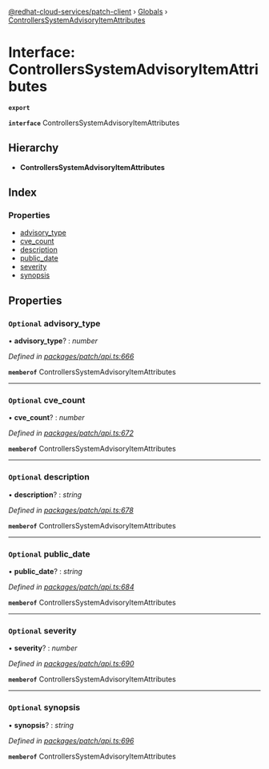 [@redhat-cloud-services/patch-client](../README.md) › [Globals](../globals.md) › [ControllersSystemAdvisoryItemAttributes](controllerssystemadvisoryitemattributes.md)

# Interface: ControllersSystemAdvisoryItemAttributes

**`export`** 

**`interface`** ControllersSystemAdvisoryItemAttributes

## Hierarchy

* **ControllersSystemAdvisoryItemAttributes**

## Index

### Properties

* [advisory_type](controllerssystemadvisoryitemattributes.md#optional-advisory_type)
* [cve_count](controllerssystemadvisoryitemattributes.md#optional-cve_count)
* [description](controllerssystemadvisoryitemattributes.md#optional-description)
* [public_date](controllerssystemadvisoryitemattributes.md#optional-public_date)
* [severity](controllerssystemadvisoryitemattributes.md#optional-severity)
* [synopsis](controllerssystemadvisoryitemattributes.md#optional-synopsis)

## Properties

### `Optional` advisory_type

• **advisory_type**? : *number*

*Defined in [packages/patch/api.ts:666](https://github.com/RedHatInsights/javascript-clients/blob/2f395d4/packages/patch/api.ts#L666)*

**`memberof`** ControllersSystemAdvisoryItemAttributes

___

### `Optional` cve_count

• **cve_count**? : *number*

*Defined in [packages/patch/api.ts:672](https://github.com/RedHatInsights/javascript-clients/blob/2f395d4/packages/patch/api.ts#L672)*

**`memberof`** ControllersSystemAdvisoryItemAttributes

___

### `Optional` description

• **description**? : *string*

*Defined in [packages/patch/api.ts:678](https://github.com/RedHatInsights/javascript-clients/blob/2f395d4/packages/patch/api.ts#L678)*

**`memberof`** ControllersSystemAdvisoryItemAttributes

___

### `Optional` public_date

• **public_date**? : *string*

*Defined in [packages/patch/api.ts:684](https://github.com/RedHatInsights/javascript-clients/blob/2f395d4/packages/patch/api.ts#L684)*

**`memberof`** ControllersSystemAdvisoryItemAttributes

___

### `Optional` severity

• **severity**? : *number*

*Defined in [packages/patch/api.ts:690](https://github.com/RedHatInsights/javascript-clients/blob/2f395d4/packages/patch/api.ts#L690)*

**`memberof`** ControllersSystemAdvisoryItemAttributes

___

### `Optional` synopsis

• **synopsis**? : *string*

*Defined in [packages/patch/api.ts:696](https://github.com/RedHatInsights/javascript-clients/blob/2f395d4/packages/patch/api.ts#L696)*

**`memberof`** ControllersSystemAdvisoryItemAttributes
